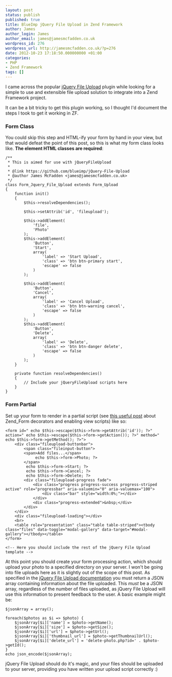 ```yaml
---
layout: post
status: publish
published: true
title: BlueImp jQuery File Upload in Zend Framework
author: James
author_login: James
author_email: james@jamesmcfadden.co.uk
wordpress_id: 276
wordpress_url: http://jamesmcfadden.co.uk/?p=276
date: 2012-10-23 17:18:50.000000000 +01:00
categories:
- PHP
- Zend Framework
tags: []
---
```

I came across the popular [jQuery File Upload](https://github.com/blueimp/jQuery-File-Upload) plugin while looking for a simple to use and extensible file upload solution to integrate into a Zend Framework project.

It can be a bit tricky to get this plugin working, so I thought I'd document the steps I took to get it working in ZF.

### Form Class

You could skip this step and HTML-ify your form by hand in your view, but that would defeat the point of this post, so this is what my form class looks like. **The element HTML classes are required**:

    /**
     * This is aimed for use with jQueryFileUpload
     * 
     * @link https://github.com/blueimp/jQuery-File-Upload
     * @author James McFadden <james@jamesmcfadden.co.uk>
     */
    class Form_Jquery_File_Upload extends Form_Upload
    {
        function init()
        {
            $this->resolveDependencies();
            
            $this->setAttrib('id', 'fileupload');
            
            $this->addElement(
                'file',
                'Photo'
            );
            $this->addElement(
                'Button',
                'Start',
                array(
                    'label' => 'Start Upload',
                    'class' => 'btn btn-primary start',
                    'escape' => false
                )
            );
            
            $this->addElement(
                'Button',
                'Cancel',
                array(
                    'label' => 'Cancel Upload',
                    'class' => 'btn btn-warning cancel',
                    'escape' => false
                )
            );
            $this->addElement(
                'Button',
                'Delete',
                array(
                    'label' => 'Delete',
                    'class' => 'btn btn-danger delete',
                    'escape' => false
                )
            );
        }
        
        private function resolveDependencies()
        {
            // Include your jQueryFileUpload scripts here
        }
    }

### Form Partial

Set up your form to render in a partial script (see [this useful post](http://devzone.zend.com/1240/decorators-with-zend_form) about Zend_Form decorators and enabling view scripts) like so:

    <form id=" echo $this->escape($this->form->getAttrib('id')); ?>" action=" echo $this->escape($this->form->getAction()); ?>" method=" echo $this->form->getMethod(); ?>">
        <div class="fileupload-buttonbar">
            <span class="fileinput-button">
            <span>Add files...</span>
                 echo $this->form->Photo; ?>
            </span>
             echo $this->form->Start; ?>
             echo $this->form->Cancel; ?>
             echo $this->form->Delete; ?>
            <div class="fileupload-progress fade">
                <div class="progress progress-success progress-striped active" role="progressbar" aria-valuemin="0" aria-valuemax="100">
                    <div class="bar" style="width:0%;"></div>
                </div>
                <div class="progress-extended">&nbsp;</div>
            </div>
        </div>
        <div class="fileupload-loading"></div>
        <br>
        <table role="presentation" class="table table-striped"><tbody class="files" data-toggle="modal-gallery" data-target="#modal-gallery"></tbody></table>
    </form>

    <!-- Here you should include the rest of the jQuery File Upload template -->

At this point you should create your form processing action, which should upload your photo to a specified directory on your server. I won't be going into file uploads here as it is slightly out of the scope of this post. As specified in the [jQuery File Upload documentation](https://github.com/blueimp/jQuery-File-Upload/wiki/Setup) you must return a JSON array containing information about the file uploaded. This _must_ be a JSON array, regardless of the number of files uploaded, as jQuery File Upload will use this information to present feedback to the user. A basic example might be:

    $jsonArray = array();
    
    foreach($photos as $i => $photo) {
        $jsonArray[$i]['name'] = $photo->getName();
        $jsonArray[$i]['size'] = $photo->getSize();
        $jsonArray[$i]['url'] = $photo->getUrl();
        $jsonArray[$i]['thumbnail_url'] = $photo->getThumbnailUrl();
        $jsonArray[$i]['delete_url'] = 'delete-photo.php?id=' . $photo->getId();
    }
    echo json_encode($jsonArray);

jQuery File Upload should do it's magic, and your files should be uploaded to your server, providing you have written your upload script correctly :)
